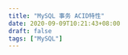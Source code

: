 ```yaml
---
title: "MySQL 事务 ACID特性"
date: 2020-09-09T10:21:43+08:00
draft: false
tags: ["MySQL"]
---
```


​    

​    

​    

​    

​    

​    

​    

​    

​    